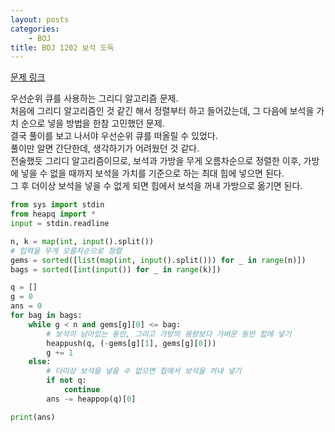```yaml
---
layout: posts
categories:
    - BOJ
title: BOJ 1202 보석 도둑
---
```


[문제 링크](https://www.acmicpc.net/problem/1202)

우선순위 큐를 사용하는 그리디 알고리즘 문제.  
처음에 그리디 알고리즘인 것 같긴 해서 정렬부터 하고 들어갔는데, 
그 다음에 보석을 가치 순으로 넣을 방법을 한참 고민했던 문제.  
결국 풀이를 보고 나서야 우선순위 큐를 떠올릴 수 있었다.  
풀이만 알면 간단한데, 생각하기가 어려웠던 것 같다.  
전술했듯 그리디 알고리즘이므로, 보석과 가방을 무게 오름차순으로 정렬한 이후, 
가방에 넣을 수 없을 때까지 보석을 가치를 기준으로 하는 최대 힙에 넣으면 된다.  
그 후 더이상 보석을 넣을 수 없게 되면 힙에서 보석을 꺼내 가방으로 옮기면 된다.

```python
from sys import stdin
from heapq import *
input = stdin.readline

n, k = map(int, input().split())
# 입력을 무게 오름차순으로 정렬
gems = sorted([list(map(int, input().split())) for _ in range(n)])
bags = sorted([int(input()) for _ in range(k)])

q = []
g = 0
ans = 0
for bag in bags:
    while g < n and gems[g][0] <= bag:
        # 보석이 남아있는 동안, 그리고 가방의 용량보다 가벼운 동안 힙에 넣기
        heappush(q, (-gems[g][1], gems[g][0]))
        g += 1
    else:
        # 더이상 보석을 넣을 수 없으면 힙에서 보석을 꺼내 넣기
        if not q:
            continue
        ans -= heappop(q)[0]

print(ans)
```

